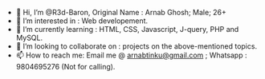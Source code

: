 - 👋 Hi, I’m @R3d-Baron, Original Name : Arnab Ghosh; Male; 26+
- 👀 I’m interested in : Web developement.
- 🌱 I’m currently learning : HTML, CSS, Javascript, J-query, PHP and MySQL.
- 💞️ I’m looking to collaborate on : projects on the above-mentioned topics.
- 📫 How to reach me: Email me @ arnabtinku@gmail.com ; Whatsapp : 9804695276 (Not for calling).

<!---
R3d-Baron/R3d-Baron is a ✨ special ✨ repository because its `README.md` (this file) appears on your GitHub profile.
You can click the Preview link to take a look at your changes.
--->
